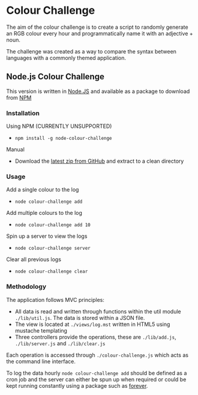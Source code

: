 # Colour Challenge

The aim of the colour challenge is to create a script to randomly generate an RGB colour every hour and programmatically name it with an adjective + noun.

The challenge was created as a way to compare the syntax between languages with a commonly themed application.

## Node.js Colour Challenge

This version is written in [Node.JS](http://nodejs.org/) and available as a package to download from [NPM](https://www.npmjs.com/)

### Installation

Using NPM (CURRENTLY UNSUPPORTED)

- `npm install -g node-colour-challenge`

Manual

- Download the [latest zip from GitHub](https://github.com/StudioLE/node-colour-challenge/archive/master.zip) and extract to a clean directory

### Usage

Add a single colour to the log

- `node colour-challenge add`

Add multiple colours to the log

- `node colour-challenge add 10`

Spin up a server to view the logs

- `node colour-challenge server`

Clear all previous logs

- `node colour-challenge clear`

### Methodology

The application follows MVC principles:

- All data is read and written through functions within the util module `./lib/util.js`. The data is stored within a JSON file.
- The view is located at `./views/log.mst` written in HTML5 using mustache templating
- Three controllers provide the operations, these are `./lib/add.js`, `./lib/server.js` and `./lib/clear.js`

Each operation is accessed through `./colour-challenge.js` which acts as the command line interface.

To log the data hourly `node colour-challenge add` should be defined as a cron job and the server can either be spun up when required or could be kept running constantly using a package such as [forever](https://github.com/foreverjs/forever).
